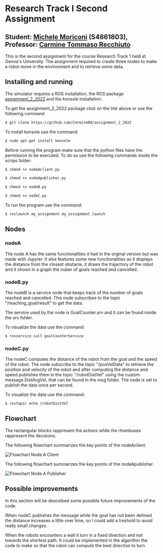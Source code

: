Research Track I Second Assignment
=================================

Student: [Michele Moriconi](https://github.com/MickyMori) (S4861803), Professor: [Carmine Tommaso Recchiuto](https://github.com/CarmineD8)
------------------------------------------------------------------------------------------------------------------------------------------

This is the second assignment for the course Research Track 1 held at Genoa's University. The assignment required to create three nodes to make a robot move in the environment and to retrieve some data.

Installing and running
----------------------

The simulator requires a ROS installation, the ROS package [assignment_2_2022](https://github.com/CarmineD8/assignment_2_2022) and the konsole installation.

To get the assignment_2_2022 package click on the link above or use the following command

```bash
$ git clone https://github.com/CarmineD8/assignment_2_2022
```

To install konsole use the command:

```bash
$ sudo apt-get install konsole
```

Before running the program make sure that the python files have the permission to be executed. To do so use the following commands inside the scrips folder:

```bash
$ chmod +x nodeAclient.py
```

```bash
$ chmod +x nodeApublisher.py
```

```bash
$ chmod +x nodeB.py
```

```bash
$ chmod +x nodeC.py
```

To run the program use the command:

```bash
$ roslaunch my_assignment my_assignment.launch
```

Nodes
---------

### nodeA ###

The node A has the same functionalities it had in the orginal version but was made with Jupyter. It alse features some new functionalities as it displays the distance from the closest obstacle, it draws the trajectory of the robot and it shows in a graph the nuber of goals reached and cancelled.

### nodeB.py ###

The nodeB is a service node that keeps track of the number of goals reached and cancelled. This node subscribes to the topic "/reaching_goal/result" to get the data.

The service used by the node is GoalCounter.srv and it can be found inside the srv folder.

To visualize the data use the command:

```bash
$ rosservice call goalCounterService
```

### nodeC.py ###

The nodeC computes the distance of the robot from the goal and the speed of the robot. The node subscribe to the topic "/posVelData" to retrieve the position and velocity of the robot and after computing the distance and speed publishes them in the topic "/robotDistVel" using  the custom message DistAvgVel, that can be found in the msg folder. The node is set to publish the data once per second.

To visualize the data use the command:

```bash
$ rostopic echo /robotDistVel
```

Flowchart
---------

The rectangular blocks rappresent the actions while the rhombuses rappresent the decisions. 

The following flowchart summarizes the key points of the nodeAclient.

![Flowchart Node A Client](/my_assignment/Images/flowchart.png "Flowchart Node A Client")

The following flowchart summarizes the key points of the nodeApublisher.

![Flowchart Node A Publisher](/my_assignment/Images/flowchartPub.png "Flowchart Node A Publisher")

Possible improvements
---------------------

In this section will be desceibed some possible future improvements of the code. 

When nodeC publishes the message while the goal has not been defined the distance increases a little over time, so I could add a treshold to avoid really small changes.

When the robots encounters a wall it turn in a fixed direction and not towards the shortest path. It could be implemented in the algorithm the code to make so that the robot can compute the best direction to turn.
 
